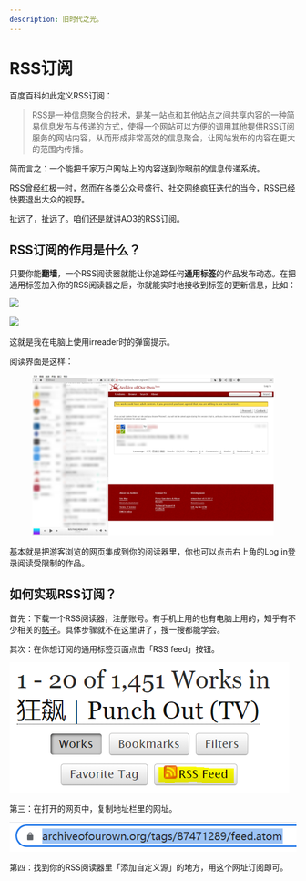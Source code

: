 ```yaml
---
description: 旧时代之光。
---
```


# RSS订阅

百度百科如此定义RSS订阅：

> RSS是一种信息聚合的技术，是某一站点和其他站点之间共享内容的一种简易信息发布与传递的方式，使得一个网站可以方便的调用其他提供RSS订阅服务的网站内容，从而形成非常高效的信息聚合，让网站发布的内容在更大的范围内传播。

简而言之：一个能把千家万户网站上的内容送到你眼前的信息传递系统。

RSS曾经红极一时，然而在各类公众号盛行、社交网络疯狂迭代的当今，RSS已经快要退出大众的视野。

扯远了，扯远了。咱们还是就讲AO3的RSS订阅。

## RSS订阅的作用是什么？

只要你能**翻墙**，一个RSS阅读器就能让你追踪任何**通用标签**的作品发布动态。在把通用标签加入你的RSS阅读器之后，你就能实时地接收到标签的更新信息，比如：

![](../.gitbook/assets/MTXX\_MH20230315\_190900545.jpg)

![](../.gitbook/assets/MTXX\_MH20230315\_190724458.jpg)

这就是我在电脑上使用irreader时的弹窗提示。

阅读界面是这样：

<figure><img src="../.gitbook/assets/MTXX_MH20230315_192501682.jpg" alt=""><figcaption></figcaption></figure>

基本就是把游客浏览的网页集成到你的阅读器里，你也可以点击右上角的Log in登录阅读受限制的作品。

## 如何实现RSS订阅？

首先：下载一个RSS阅读器，注册账号。有手机上用的也有电脑上用的，知乎有不少相关的[帖子](https://www.zhihu.com/topic/19551894/hot)。具体步骤就不在这里讲了，搜一搜都能学会。

其次：在你想订阅的通用标签页面点击「RSS feed」按钮。

![](<../.gitbook/assets/image (1) (1).png>)

第三：在打开的网页中，复制地址栏里的网址。

![](<../.gitbook/assets/image (1) (2).png>)

第四：找到你的RSS阅读器里「添加自定义源」的地方，用这个网址订阅即可。
